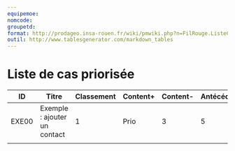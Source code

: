 ```yaml
---
equipemoe: 
nomcode: 
groupetd: 
format: http://prodageo.insa-rouen.fr/wiki/pmwiki.php?n=FilRouge.ListeCasPriorisee
outil: http://www.tablesgenerator.com/markdown_tables
---
```

# Liste de cas priorisée

| ID    | Titre                        | Classement | Content+ | Content- | Antécédents | Format      | Maquette | Prio.Doc |
|-------|------------------------------|------------|----------|----------|-------------|-------------|----------|----------|
| EXE00 | Exemple : ajouter un contact | 1          | Prio     | 3        | 5           | aucun       | COK      | 1        |
|       |                              |            |          |          |             |             |          |          |
